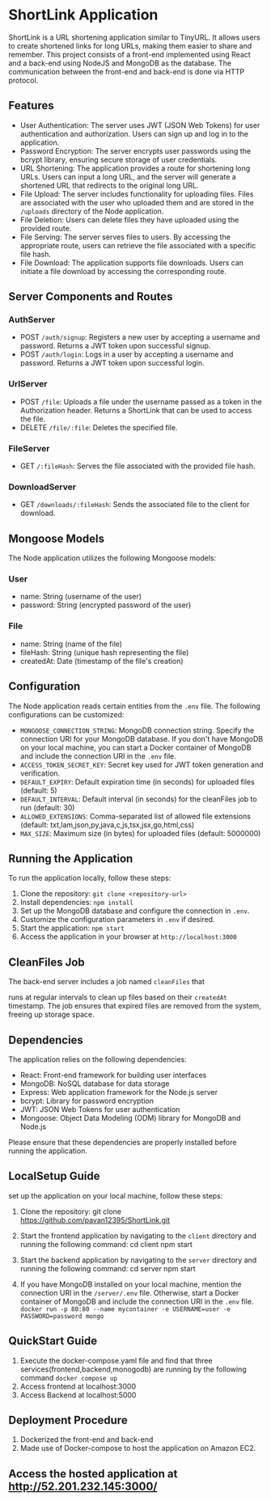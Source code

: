 # ShortLink Application

ShortLink is a URL shortening application similar to TinyURL. It allows users to create shortened links for long URLs, making them easier to share and remember. This project consists of a front-end implemented using React and a back-end using NodeJS and MongoDB as the database. The communication between the front-end and back-end is done via HTTP protocol.

## Features

- User Authentication: The server uses JWT (JSON Web Tokens) for user authentication and authorization. Users can sign up and log in to the application.
- Password Encryption: The server encrypts user passwords using the bcrypt library, ensuring secure storage of user credentials.
- URL Shortening: The application provides a route for shortening long URLs. Users can input a long URL, and the server will generate a shortened URL that redirects to the original long URL.
- File Upload: The server includes functionality for uploading files. Files are associated with the user who uploaded them and are stored in the `/uploads` directory of the Node application.
- File Deletion: Users can delete files they have uploaded using the provided route.
- File Serving: The server serves files to users. By accessing the appropriate route, users can retrieve the file associated with a specific file hash.
- File Download: The application supports file downloads. Users can initiate a file download by accessing the corresponding route.

## Server Components and Routes

### AuthServer

- POST `/auth/signup`: Registers a new user by accepting a username and password. Returns a JWT token upon successful signup.
- POST `/auth/login`: Logs in a user by accepting a username and password. Returns a JWT token upon successful login.

### UrlServer

- POST `/file`: Uploads a file under the username passed as a token in the Authorization header. Returns a ShortLink that can be used to access the file.
- DELETE `/file/:file`: Deletes the specified file.

### FileServer

- GET `/:fileHash`: Serves the file associated with the provided file hash.

### DownloadServer

- GET `/downloads/:fileHash`: Sends the associated file to the client for download.

## Mongoose Models

The Node application utilizes the following Mongoose models:

### User

- name: String (username of the user)
- password: String (encrypted password of the user)

### File

- name: String (name of the file)
- fileHash: String (unique hash representing the file)
- createdAt: Date (timestamp of the file's creation)

## Configuration

The Node application reads certain entities from the `.env` file. The following configurations can be customized:

- `MONGOOSE_CONNECTION_STRING`: MongoDB connection string. Specify the connection URI for your MongoDB database. If you don't have MongoDB on your local machine, you can start a Docker container of MongoDB and include the connection URI in the `.env` file.
- `ACCESS_TOKEN_SECRET_KEY`: Secret key used for JWT token generation and verification.
- `DEFAULT_EXPIRY`: Default expiration time (in seconds) for uploaded files (default: 5)
- `DEFAULT_INTERVAL`: Default interval (in seconds) for the cleanFiles job to run (default: 30)
- `ALLOWED_EXTENSIONS`: Comma-separated list of allowed file extensions (default: txt,lam,json,py,java,c,js,tsx,jsx,go,html,css)
- `MAX_SIZE`: Maximum size (in bytes) for uploaded files (default: 5000000)

## Running the Application

To run the application locally, follow these steps:

1. Clone the repository: `git clone <repository-url>`
2. Install dependencies: `npm install`
3. Set up the MongoDB database and configure the connection in `.env`.
4. Customize the configuration parameters in `.env` if desired.
5. Start the application: `npm start`
6. Access the application in your browser at `http://localhost:3000`

## CleanFiles Job

The back-end server includes a job named `cleanFiles` that

 runs at regular intervals to clean up files based on their `createdAt` timestamp. The job ensures that expired files are removed from the system, freeing up storage space.

## Dependencies

The application relies on the following dependencies:

- React: Front-end framework for building user interfaces
- MongoDB: NoSQL database for data storage
- Express: Web application framework for the Node.js server
- bcrypt: Library for password encryption
- JWT: JSON Web Tokens for user authentication
- Mongoose: Object Data Modeling (ODM) library for MongoDB and Node.js

Please ensure that these dependencies are properly installed before running the application.

## LocalSetup Guide

set up the application on your local machine, follow these steps:

1. Clone the repository:
   git clone https://github.com/pavan12395/ShortLink.git

2. Start the frontend application by navigating to the `client` directory and running the following command:
   cd client
   npm start

3. Start the backend application by navigating to the `server` directory and running the following command:
   cd server
   npm start

4. If you have MongoDB installed on your local machine, mention the connection URI in the `/server/.env` file. Otherwise, start a Docker container of MongoDB and include the connection URI in the `.env` file.
`docker run -p 80:80 --name mycontainer -e USERNAME=user -e PASSWORD=password mongo`


## QuickStart Guide

1. Execute the docker-compose.yaml file and find that three services(frontend,backend,monogodb) are running by the following command
         `docker compose up`
2. Access frontend at localhost:3000
3. Access Backend at localhost:5000

## Deployment Procedure

1. Dockerized the front-end and back-end
2. Made use of Docker-compose to host the application on Amazon EC2.


## Access the hosted application at http://52.201.232.145:3000/



